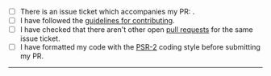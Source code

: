 - [ ] There is an issue ticket which accompanies my PR: <Your-Issue-Link>.
- [ ] I have followed the [guidelines for contributing](https://github.com/weprovide/valet-plus/blob/master/CONTRIBUTING.md).
- [ ] I have checked that there aren't other open [pull requests](https://github.com/weprovide/valet-plus/pulls) for the same issue ticket.
- [ ] I have formatted my code with the [PSR-2](http://www.php-fig.org/psr/psr-2/) coding style before submitting my PR.
-----
